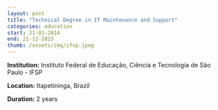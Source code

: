 ```yaml
---
layout: post
title: "Technical Degree in IT Maintenance and Support"
categories: education
start: 21-01-2014
end: 21-12-2015
thumb: /assets/img/ifsp.jpeg
---
```

**Institution:** Instituto Federal de Educação, Ciência e Tecnologia de São Paulo - IFSP

**Location:** Itapetininga, Brazil

**Duration:** 2 years